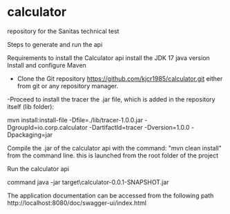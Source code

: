# calculator
repository for the Sanitas technical test

Steps to generate and run the api

Requirements to install the Calculator api
install the JDK 17 java version
Install and configure Maven

- Clone the Git repository 
https://github.com/kjcr1985/calculator.git 
either from git or any repository manager.

-Proceed to install the tracer the .jar file, which is added in the repository itself (lib folder):

mvn install:install-file -Dfile=./lib/tracer-1.0.0.jar -DgroupId=io.corp.calculator -DartifactId=tracer -Dversion=1.0.0 -Dpackaging=jar

Compile the .jar of the calculator api with the command: "mvn clean install" from the command line.
this is launched from the root folder of the project

Run the calculator api

command java -jar target\calculator-0.0.1-SNAPSHOT.jar

The application documentation can be accessed from the following path 
http://localhost:8080/doc/swagger-ui/index.html


